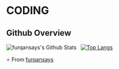 

# CODING




## Github Overview

<img align="left" alt="furqansays's Github Stats" src="https://github-readme-stats.vercel.app/api?username=furqansays&show_icons=true" />    &nbsp;
[![Top Langs](https://github-readme-stats.vercel.app/api/top-langs/?username=furqansays)](https://github.com/anuraghazra/github-readme-stats) 



⭐️ From [furqansays](https://github.com/furqansays)

[website]: https://github.com/furqansays/
[twitter]: https://twitter.com/Furqan_say
[facebook]: https://www.facebook.com/furqan.ashraf.me/
